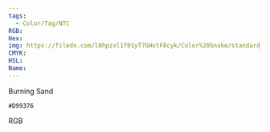 ```yaml
---
tags:
  - Color/Tag/NTC
RGB:
Hex:
img: https://filedn.com/l0hpzxl1f01yT7GHxtF8cyk/Color%20Snake/standard_csv_to_svg//D99376.svg
CMYK:
HSL:
Name:
---
```

Burning Sand
```palette
#D99376
```
RGB
